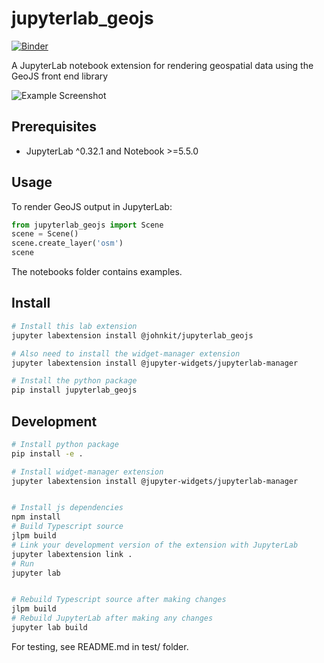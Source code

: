 # jupyterlab_geojs

[![Binder](https://mybinder.org/badge.svg)](https://mybinder.org/v2/gh/OpenGeoscience/jupyterlab_geojs/master)

A JupyterLab notebook extension for rendering geospatial
data using the GeoJS front end library

![Example Screenshot](./docs/BasicScreenshot.png)

## Prerequisites

* JupyterLab ^0.32.1 and Notebook >=5.5.0

## Usage

To render GeoJS output in JupyterLab:

```python
from jupyterlab_geojs import Scene
scene = Scene()
scene.create_layer('osm')
scene

```

The notebooks folder contains examples.


## Install

```bash
# Install this lab extension
jupyter labextension install @johnkit/jupyterlab_geojs

# Also need to install the widget-manager extension
jupyter labextension install @jupyter-widgets/jupyterlab-manager

# Install the python package
pip install jupyterlab_geojs

```

## Development

```bash
# Install python package
pip install -e .

# Install widget-manager extension
jupyter labextension install @jupyter-widgets/jupyterlab-manager


# Install js dependencies
npm install
# Build Typescript source
jlpm build
# Link your development version of the extension with JupyterLab
jupyter labextension link .
# Run
jupyter lab


# Rebuild Typescript source after making changes
jlpm build
# Rebuild JupyterLab after making any changes
jupyter lab build
```

For testing, see README.md in test/ folder.
